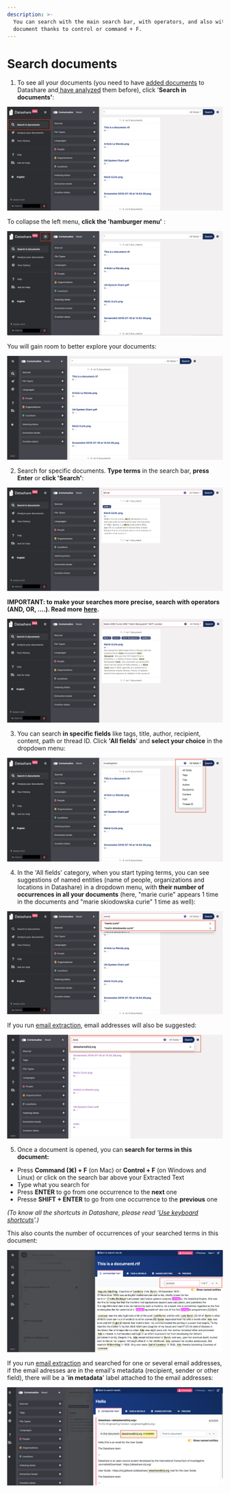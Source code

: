 ```yaml
---
description: >-
  You can search with the main search bar, with operators, and also within a
  document thanks to control or command + F.
---
```


# Search documents

1. To see all your documents \(you need to have [added documents](https://icij.gitbook.io/datashare/mac/add-documents-to-datashare-on-mac) to Datashare and[ have analyzed](https://icij.gitbook.io/datashare/all/analyze-documents) them before\), click '**Search in documents'**:

![](../.gitbook/assets/search-in-documents.png)

To collapse the left menu, **click the 'hamburger menu'** :

![](../.gitbook/assets/collapse.png)

You will gain room to better explore your documents:

![](../.gitbook/assets/screenshot-2019-08-13-at-11.08.00.png)

2. Search for specific documents. **Type terms** in the search bar, **press Enter** or **click 'Search'**:

![](../.gitbook/assets/marie.png)

**IMPORTANT: to make your searches more precise, search with operators \(AND, OR, ....\). Read more** [**here**](https://icij.gitbook.io/datashare/all/search-with-operators)**.**

![](../.gitbook/assets/operators.png)

3. You can search **in specific fields** like tags, title, author, recipient, content, path or thread ID. Click **'All fields**' and **select your choice** in the dropdown menu:

![](../.gitbook/assets/fields.png)

4. In the 'All fields' category, when you start typing terms, you can see suggestions of named entities \(name of people, organizations and locations in Datashare\) in a dropdown menu, with **their number of occurrences in all your documents** \(here, "marie curie" appears 1 time in the documents and "marie skiodowska curie" 1 time as well\):

![](../.gitbook/assets/ne.png)

If you run [email extraction](https://icij.gitbook.io/datashare/all/analyze-documents#extract-email-addresses), email addresses will also be suggested:

![](../.gitbook/assets/email-suggested.png)

5. Once a document is opened, you can **search for terms in this document:**

* Press **Command \(⌘\) + F** \(on Mac\) or **Control + F** \(on Windows and Linux\) or click on the search bar above your Extracted Text
* Type what you search for
* Press **ENTER** to go from one occurrence to the **next** one
* Presse **SHIFT + ENTER** to go from one occurrence to the **previous** one

_\(To know all the shortcuts in Datashare, please read '_[_Use keyboard shortcuts_](https://icij.gitbook.io/datashare/all/use-keyboard-shortcuts)_'.\)_

This also counts the number of occurrences of your searched terms in this document:

![](../.gitbook/assets/find-f.png)

If you run [email extraction](https://icij.gitbook.io/datashare/all/analyze-documents#extract-email-addresses) and searched for one or several email addresses, if the email adresses are in the email's metadata \(recipient, sender or other field\), there will be a '**in metadata**' label attached to the email addresses:

![](../.gitbook/assets/in-metadata.png)



